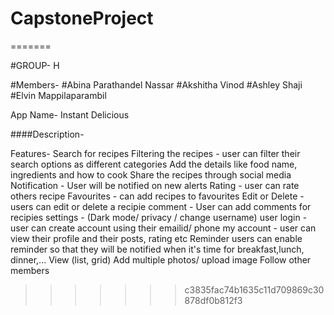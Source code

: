 # CapstoneProject

=======

#GROUP- H

#Members-
#Abina Parathandel Nassar
#Akshitha Vinod
#Ashley Shaji
#Elvin Mappilaparambil

App Name- Instant Delicious

####Description-

Features-
Search for recipes
Filtering the recipes - user can filter their search options as different categories
Add the details like food name, ingredients and how to cook
Share the recipes through social media
Notification - User will be notified on new alerts 
Rating -  user can rate others recipe
Favourites - can add recipes to favourites
Edit or Delete - users can edit or delete a recipie
comment - User can add comments for recipies
settings - (Dark mode/ privacy / change username)
user login - user can create account using their emailid/ phone
my account - user can view their profile and their posts, rating etc
Reminder  users can enable reminder so that they will be notified when it's time for breakfast,lunch, dinner,...
View (list, grid) 
Add multiple photos/ upload image
Follow other members

> > > > > > > c3835fac74b1635c11d709869c30878df0b812f3

